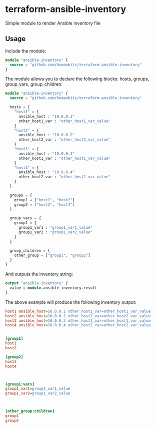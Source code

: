 # terraform-ansible-inventory

Simple module to render Ansible inventory file

## Usage

Include the module:

```terraform
module "ansible-inventory" {
  source = "github.com/humanbits/terraform-ansible-inventory"
}
```

The module allows you to declare the following blocks: hosts, groups, group_vars, group_children:

```terraform
module "ansible-inventory" {
  source = "github.com/humanbits/terraform-ansible-inventory"

  hosts = {
    "host1" = {
      ansible_host : "10.0.0.1"
      other_host1_var : "other_host1_var_value"
    }
    "host2" = {
      ansible_host : "10.0.0.2"
      other_host2_var : "other_host2_var_value"
    }
    "host3" = {
      ansible_host : "10.0.0.3"
      other_host1_var : "other_host1_var_value"
    }
    "host4" = {
      ansible_host : "10.0.0.4"
      other_host2_var : "other_host2_var_value"
    }
  }

  groups = {
    group1 = ["host1", "host2"]
    group2 = ["host3", "host4"]
  }

  group_vars = {
    group1 = {
      group1_var1 : "group1_var1_value"
      group1_var2 : "group1_var2_value"
    }
  }

  group_children = {
    other_group = ["group1", "group2"]
  }
}
```

And outputs the inventory string:

```terraform
output "ansible-inventory" {
  value = module.ansible-inventory.result
}
```

The above example will produce the following inventory output:

```ini
host1 ansible_host=10.0.0.1 other_host1_var=other_host1_var_value
host2 ansible_host=10.0.0.2 other_host2_var=other_host2_var_value
host3 ansible_host=10.0.0.3 other_host1_var=other_host1_var_value
host4 ansible_host=10.0.0.4 other_host2_var=other_host2_var_value


[group1]
host1
host2

[group2]
host3
host4



[group1:vars]
group1_var1=group1_var1_value
group1_var2=group1_var2_value



[other_group:children]
group1
group2
```